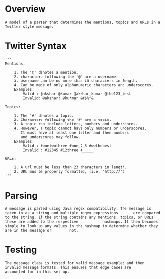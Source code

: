 # Overview

    A model of a parser that determines the mentions, topics and URLs in a Twitter style message.

# Twitter Syntax

    '''
    Mentions:

        1. The '@' denotes a mention.
        2. characters following the '@' are a username.
        3. Username can be no more than 15 characters in length.
        4. Can be made of only alphanumeric characters and underscores.
        Examples:
            Valid : @akshar @kumar @akshar_kumar @the123_best
            Invalid: @akshar! @ku*mar @#$%^&

    Topics:

        1. The '#' denotes a topic.
        2. Characters following the '#' are a topic.
        3. A topic can include letters, numbers and underscores.
        4. However, a topic cannot have only numbers or underscores.
           It must have at least one letter and then numbers
           and underscores may follow.
        Examples:
            Valid : #onetwothree #one_2_3 #wethebest
            Invalid : #12345 #12three #_____

    URLs:

        1. A url must be less than 23 characters in length.
        2. URL mus be properly formatted, (i.e. "http://")
    '''

# Parsing

    A message is parsed using Java regex compatibility. The message is taken in as a string and multiple regex expressions       are compared to the string. If the string contains any mentions, topics, or URLs these are added to the respective           hashmaps. It then becomes simple to look up any values in the hashmap to determine whether they are in the message or        not.


# Testing

    The message class is tested for valid message examples and then invalid message formats. This ensures that edge cases are
    accounted for in this set up.
